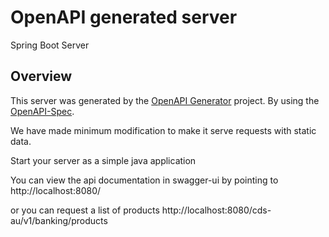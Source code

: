 # OpenAPI generated server

Spring Boot Server 


## Overview  
This server was generated by the [OpenAPI Generator](https://openapi-generator.tech) project.
By using the [OpenAPI-Spec](https://openapis.org).

We have made minimum modification to make it serve requests with static data.

Start your server as a simple java application

You can view the api documentation in swagger-ui by pointing to  
http://localhost:8080/

or you can request a list of products
http://localhost:8080/cds-au/v1/banking/products